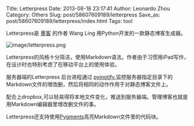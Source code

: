 Title: Letterpress
Date: 2013-08-18 23:17:41
Author: Leonardo Zhou
Category: Others
Slug: post/58607609189/letterpress
Save_as: post/58607609189/letterpress/index.html
Tags: tool

Letterpress是 [墨客][] 的作者 Wang Ling
用Python开发的一款静态博客生成器。


![image/letterpress.png][]

Letterpress的风格十分简洁，使用Markdown语法。作者由于习惯用iPad写作，在设计时也特别考虑了在移动平台上的使用体验。

服务器端的Letterpress 后台进程通过 [pyinotify][],监控服务器指定目录下的Markdown文件的增改删，然后将相同的动作作用于对静态博客文件上。

配合上dropbox,可以轻易得将本地文件变化，推送到服务器端。管理博客也就是用Markdown编辑器里增改删文件的事。


Letterpress还支持使用[Pygments][]高亮Markdown文件里的代码块。


  [墨客]: http://moke.com/
  [image/letterpress.png]: http://ww2.sinaimg.cn/large/6c3391c1gw1eee5qg3a1jj20dw09o3yx.jpg
  [pyinotify]: https://github.com/seb-m/pyinotify/
  [Pygments]: http://pygments.org/
